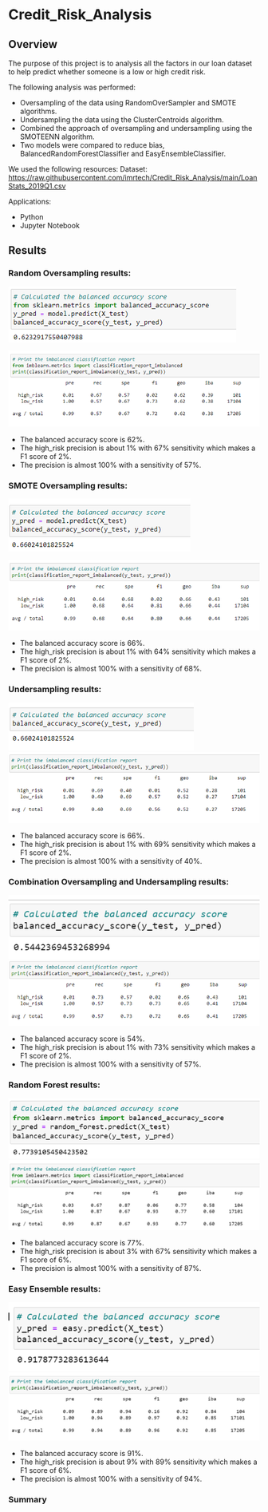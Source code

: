 # Credit_Risk_Analysis

## Overview

The purpose of this project is to analysis all the factors in our loan dataset to help predict whether someone is a low or high credit risk.

The following analysis was performed:

- Oversampling of the data using RandomOverSampler and SMOTE algorithms.
- Undersampling the data using the ClusterCentroids algorithm.
- Combined the approach of oversampling and undersampling using the SMOTEENN algorithm.
- Two models were compared to reduce bias, BalancedRandomForestClassifier and EasyEnsembleClassifier.

We used the following resources:
Dataset: https://raw.githubusercontent.com/imrtech/Credit_Risk_Analysis/main/LoanStats_2019Q1.csv

Applications:
- Python
- Jupyter Notebook


## Results

### Random Oversampling results:
![accuracy random oversampling score](resources/images/accuracyrandomoversampling.png)

![random oversampling classification report](resources/images/randomoversampling.png)

- The balanced accuracy score is 62%.
- The high_risk precision is about 1% with 67% sensitivity which makes a F1 score of 2%.
- The precision is almost 100% with a sensitivity of 57%.


### SMOTE Oversampling results:
![accuracy smote oversampling score](resources/images/accuracysmoteoversampling.png)

![smote oversampling classification report](resources/images/smoteoversampling.png)

- The balanced accuracy score is 66%.
- The high_risk precision is about 1% with 64% sensitivity which makes a F1 score of 2%.
- The precision is almost 100% with a sensitivity of 68%.


### Undersampling results:

![accuracy undersampling score](resources/images/accuracyundersamplingsampling.png)
![undersampling classification report](resources/images/undersamplingsampling.png)

- The balanced accuracy score is 66%.
- The high_risk precision is about 1% with 69% sensitivity which makes a F1 score of 2%.
- The precision is almost 100% with a sensitivity of 40%.


### Combination Oversampling and Undersampling results:

![accuracy combination over and under sampling score](resources/images/accuracycombinationoverundersampling.png)
![combination over and under sampling classification report](resources/images/combinationoverundersampling.png)

- The balanced accuracy score is 54%.
- The high_risk precision is about 1% with 73% sensitivity which makes a F1 score of 2%.
- The precision is almost 100% with a sensitivity of 57%.


### Random Forest results:

![accuracy random forest score](resources/images/accuracyrandomforrest.png)
![random forest classification report](resources/images/randomforestclassificationreport.png)

- The balanced accuracy score is 77%.
- The high_risk precision is about 3% with 67% sensitivity which makes a F1 score of 6%.
- The precision is almost 100% with a sensitivity of 87%.


### Easy Ensemble results:

![accuracy easy ensemble score](resources/images/accuracyeasyensemble.png)
![easy ensemble classification report](resources/images/easyensembleclassificationreport.png)

- The balanced accuracy score is 91%.
- The high_risk precision is about 9% with 89% sensitivity which makes a F1 score of 6%.
- The precision is almost 100% with a sensitivity of 94%.


### Summary




